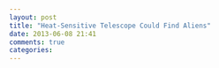 ```yaml
---
layout: post
title: "Heat-Sensitive Telescope Could Find Aliens"
date: 2013-06-08 21:41
comments: true
categories: 
---
```

